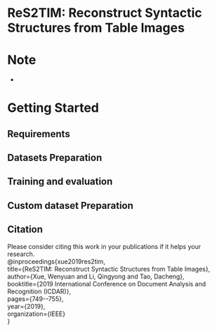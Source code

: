 # ReS2TIM: Reconstruct Syntactic Structures from Table Images

# Note
- 
# Getting Started
## Requirements
## Datasets Preparation
## Training and evaluation
## Custom dataset Preparation
## Citation
Please consider citing this work in your publications if it helps your research.  
@inproceedings{xue2019res2tim,  
  title={ReS2TIM: Reconstruct Syntactic Structures from Table Images},  
  author={Xue, Wenyuan and Li, Qingyong and Tao, Dacheng},  
  booktitle={2019 International Conference on Document Analysis and Recognition (ICDAR)},  
  pages={749--755},  
  year={2019},  
  organization={IEEE}  
}  
